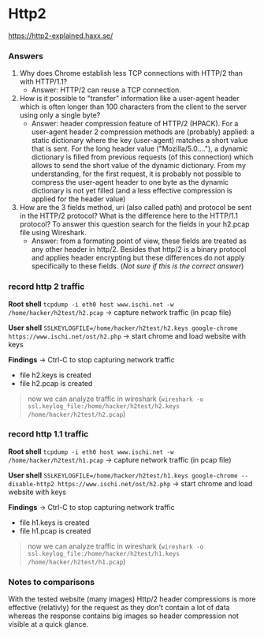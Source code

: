 # Http2


https://http2-explained.haxx.se/

### Answers

1.  Why does Chrome establish less TCP connections with HTTP/2 than with HTTP/1.1?
    - Answer: HTTP/2 can reuse a TCP connection. 
2.  How is it possible to "transfer" information like a user-agent header which is often longer than 100 characters from the client to the server using only a single byte?
    - Answer: header compression feature of HTTP/2 (HPACK). For a user-agent header 2 compression methods are (probably) applied: a static dictionary where the key (user-agent) matches a short value that is sent. For the long header value ("Mozilla/5.0...."), a dynamic dictionary is filled from previous requests (of this connection) which allows to send the short value of the dynamic dictionary. From my understanding, for the first request, it is probably not possible to compress the user-agent header to one byte as the dynamic dictionary is not yet filled (and a less effective compression is applied for the header value) 
3. How are the 3 fields method, uri (also called path) and protocol be sent in the HTTP/2 protocol? What is the difference here to the HTTP/1.1 protocol? To answer this question search for the fields in your h2.pcap file using Wireshark.
    - Answer: from a formating point of view, these fields are treated as any other header in http/2. Besides that http/2 is a binary protocol and applies header encrypting but these differences do not apply specifically to these fields. (*Not sure if this is the correct answer*) 

### record http 2 traffic

**Root shell**
`tcpdump -i eth0 host www.ischi.net -w /home/hacker/h2test/h2.pcap`
-> capture network traffic (in pcap file)

**User shell**
`SSLKEYLOGFILE=/home/hacker/h2test/h2.keys google-chrome https://www.ischi.net/ost/h2.php`  -> start chrome and load website with keys 

**Findings**
-> Ctrl-C to stop capturing network traffic
- file h2.keys is created
- file h2.pcap is created 
> now we can analyze traffic in wireshark (`wireshark -o ssl.keylog_file:/home/hacker/h2test/h2.keys /home/hacker/h2test/h2.pcap`)


### record http 1.1 traffic

**Root shell**
`tcpdump -i eth0 host www.ischi.net -w /home/hacker/h2test/h1.pcap`
-> capture network traffic (in pcap file)

**User shell**
`SSLKEYLOGFILE=/home/hacker/h2test/h1.keys google-chrome --disable-http2 https://www.ischi.net/ost/h2.php`  -> start chrome and load website with keys 

**Findings**
-> Ctrl-C to stop capturing network traffic
- file h1.keys is created
- file h1.pcap is created 
> now we can analyze traffic in wireshark  (`wireshark -o ssl.keylog_file:/home/hacker/h2test/h1.keys /home/hacker/h2test/h1.pcap`)

### Notes to comparisons
With the tested website (many images) Http/2 header compressions is more effective (relativly) for the request as they don't contain a lot of data whereas the response contains big images so header compression not visible at a quick glance.